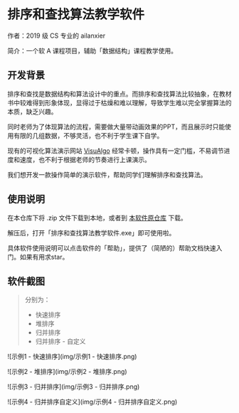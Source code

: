 # 排序和查找算法教学软件

作者：2019 级 CS 专业的 ailanxier

简介：一个软 A 课程项目，辅助「数据结构」课程教学使用。

## 开发背景

排序和查找是数据结构和算法设计中的重点。而排序和查找算法比较抽象，在教材书中较难得到形象体现，显得过于枯燥和难以理解，导致学生难以完全掌握算法的本质，缺乏兴趣。

同时老师为了体现算法的流程，需要做大量带动画效果的PPT，而且展示时只能使用有限的几组数据，不够灵活，也不利于学生课下自学。

现有的可视化算法演示网站 [VisuAlgo](https://visualgo.net/zh) 经常卡顿，操作具有一定门槛，不易调节进度和速度，也不利于根据老师的节奏进行上课演示。

我们想开发一款操作简单的演示软件，帮助同学们理解排序和查找算法。

## 使用说明

在本仓库下将 .zip 文件下载到本地，或者到 [本软件原仓库](https://github.com/ailanxier/Visual-Sorting-Searching-Algorithm) 下载。

解压后，打开「排序和查找算法教学软件.exe」即可使用啦。

具体软件使用说明可以点击软件的「帮助」，提供了（简陋的）帮助文档快速入门。如果有用求star。

## 软件截图

> 分别为：
>
> - 快速排序
> - 堆排序
> - 归并排序
> - 归并排序 - 自定义

![示例1 - 快速排序](img/示例1 - 快速排序.png)

![示例2 - 堆排序](img/示例2 - 堆排序.png)

![示例3 - 归并排序](img/示例3 - 归并排序.png)

![示例4 - 归并排序自定义](img/示例4 - 归并排序自定义.png)